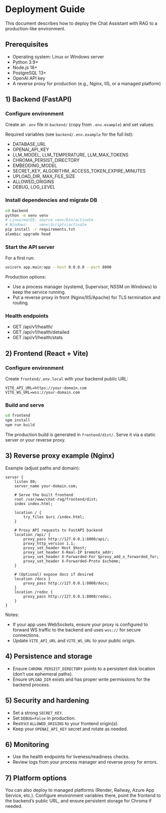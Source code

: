 # Deployment Guide

This document describes how to deploy the Chat Assistant with RAG to a production-like environment.

## Prerequisites
- Operating system: Linux or Windows server
- Python 3.9+
- Node.js 18+
- PostgreSQL 13+
- OpenAI API key
- A reverse proxy for production (e.g., Nginx, IIS, or a managed platform)

## 1) Backend (FastAPI)

### Configure environment
Create an `.env` file in `backend/` (copy from `.env.example`) and set values:

Required variables (see `backend/.env.example` for the full list):
- DATABASE_URL
- OPENAI_API_KEY
- LLM_MODEL, LLM_TEMPERATURE, LLM_MAX_TOKENS
- CHROMA_PERSIST_DIRECTORY
- EMBEDDING_MODEL
- SECRET_KEY, ALGORITHM, ACCESS_TOKEN_EXPIRE_MINUTES
- UPLOAD_DIR, MAX_FILE_SIZE
- ALLOWED_ORIGINS
- DEBUG, LOG_LEVEL

### Install dependencies and migrate DB
```bash
cd backend
python -m venv venv
# Linux/macOS: source venv/bin/activate
# Windows:     venv\Scripts\activate
pip install -r requirements.txt
alembic upgrade head
```

### Start the API server
For a first run:
```bash
uvicorn app.main:app --host 0.0.0.0 --port 8000
```

Production options:
- Use a process manager (systemd, Supervisor, NSSM on Windows) to keep the service running.
- Put a reverse proxy in front (Nginx/IIS/Apache) for TLS termination and routing.

### Health endpoints
- GET /api/v1/health/
- GET /api/v1/health/detailed
- GET /api/v1/health/stats

## 2) Frontend (React + Vite)

### Configure environment
Create `frontend/.env.local` with your backend public URL:
```env
VITE_API_URL=https://your-domain.com
VITE_WS_URL=wss://your-domain.com
```

### Build and serve
```bash
cd frontend
npm install
npm run build
```
The production build is generated in `frontend/dist/`.
Serve it via a static server or your reverse proxy.

## 3) Reverse proxy example (Nginx)

Example (adjust paths and domain):
```nginx
server {
    listen 80;
    server_name your-domain.com;

    # Serve the built frontend
    root /var/www/chat-rag/frontend/dist;
    index index.html;

    location / {
        try_files $uri /index.html;
    }

    # Proxy API requests to FastAPI backend
    location /api/ {
        proxy_pass http://127.0.0.1:8000/api/;
        proxy_http_version 1.1;
        proxy_set_header Host $host;
        proxy_set_header X-Real-IP $remote_addr;
        proxy_set_header X-Forwarded-For $proxy_add_x_forwarded_for;
        proxy_set_header X-Forwarded-Proto $scheme;
    }

    # (Optional) expose docs if desired
    location /docs {
        proxy_pass http://127.0.0.1:8000/docs;
    }
    location /redoc {
        proxy_pass http://127.0.0.1:8000/redoc;
    }
}
```

Notes:
- If your app uses WebSockets, ensure your proxy is configured to forward WS traffic to the backend and uses `wss://` for secure connections.
- Update `VITE_API_URL` and `VITE_WS_URL` to your public origin.

## 4) Persistence and storage
- Ensure `CHROMA_PERSIST_DIRECTORY` points to a persistent disk location (don’t use ephemeral paths).
- Ensure `UPLOAD_DIR` exists and has proper write permissions for the backend process.

## 5) Security and hardening
- Set a strong `SECRET_KEY`.
- Set `DEBUG=False` in production.
- Restrict `ALLOWED_ORIGINS` to your frontend origin(s).
- Keep your `OPENAI_API_KEY` secret and rotate as needed.

## 6) Monitoring
- Use the health endpoints for liveness/readiness checks.
- Review logs from your process manager and reverse proxy for errors.

## 7) Platform options
You can also deploy to managed platforms (Render, Railway, Azure App Service, etc.). Configure environment variables there, point the frontend to the backend’s public URL, and ensure persistent storage for Chroma if needed.
